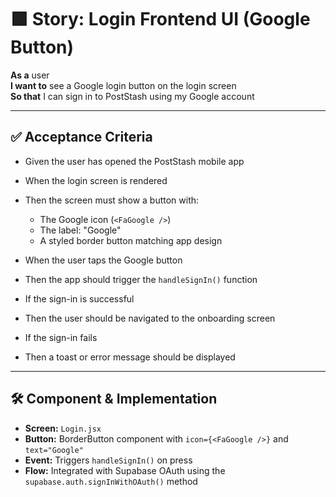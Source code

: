 # 🟩 Story: Login Frontend UI (Google Button)

**As a** user  
**I want to** see a Google login button on the login screen  
**So that** I can sign in to PostStash using my Google account

---

## ✅ Acceptance Criteria

- Given the user has opened the PostStash mobile app  
- When the login screen is rendered  
- Then the screen must show a button with:
  - The Google icon (`<FaGoogle />`)
  - The label: "Google"
  - A styled border button matching app design

- When the user taps the Google button  
- Then the app should trigger the `handleSignIn()` function

- If the sign-in is successful  
- Then the user should be navigated to the onboarding screen

- If the sign-in fails  
- Then a toast or error message should be displayed

---

## 🛠️ Component & Implementation

- **Screen:** `Login.jsx`
- **Button:** BorderButton component with `icon={<FaGoogle />}` and `text="Google"`
- **Event:** Triggers `handleSignIn()` on press
- **Flow:** Integrated with Supabase OAuth using the `supabase.auth.signInWithOAuth()` method

